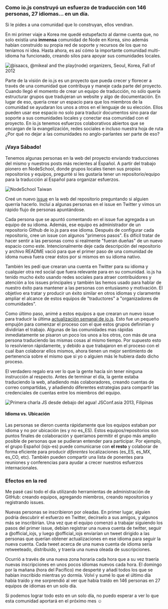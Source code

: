 ### Como io.js construyó un esfuerzo de traducción con 146 personas, 27 idiomas... en un día.

Si le pides a una comunidad que lo construyan, ellos vendran.

En mi primer viaje a Korea me quedé estupefacto al darme cuenta que, no solo existía una **inmensa** comunidad de Node en Korea, sino además habían construido su propia red de soporte y recursos de los que no teníamos ni idea. Hasta ahora, es así cómo la importante comunidad multi-idioma ha funcionado, creando silos para apoyar sus comunidades locales.

![@isaacs, @mikeal and the play(node) organizers, Seoul, Korea, Fall of 2012](https://d262ilb51hltx0.cloudfront.net/max/1014/1*dgwsAsTXAJsvYBOdo1KZaw.png)

Parte de la visión de io.js es un proyecto que pueda crecer y florecer a través de una comunidad que contribuya y maneje cada parte del proyecto. Cuando llegó el momento de crear un equipo de traducción, no sólo quería estructurar grupos que tradujeran un website y algo de documentación. En lugar de eso, quería crear un espacio para que los miembros de la comunidad se ayudaran los unos a otros en el lenguaje de su elección. Ellos pueden usar ese espacio no solo para traducir documentos sino
para dar soporte a sus comunidades locales y conectar esa comunidad con el proyecto. En io.js tenemos esfuerzos colaborativos abiertos que se encargan de la evangelización, redes sociales e incluso nuestra hoja de ruta ¿Por qué no dejar a las comunidades no anglo-parlantes ser parte de eso?

### ¡Vaya Sábado!

Tenemos algunas personas en la web del proyecto enviando traducciones del mismo y nuestros posts más recientes al Español. A partir del trabajo pionero en NodeSchool, donde grupos locales tienen sus propios repositorios y equipos, pregunté si les gustaría tener un repositorio/equipo para la traducción al Español para organizar esfuerzos.

![NodeSchool Taiwan](https://d262ilb51hltx0.cloudfront.net/max/887/1*TBi0lYS4iYoGMQsXvRB4vw.png)

Creé un nuevo [issue](https://github.com/iojs/website/issues/125) en la web del repositorio preguntando si alguien querría hacerlo. Incluí a algunas personas en el issue en Twitter y vimos un rápido flujo de personas apuntándose.

Cada persona que se apuntó comentando en el issue fue agregada a un equipo de su idioma. Además, ese equipo es administrador de un repositorio Github de io.js para ese idioma. Después de configurar cada repositorio, cree un issue con algunos "primeros pasos". Es difícil tratar de hacer sentir a las personas como si realmente "fueran dueñas" de un nuevo espacio como este. Intencionalmente deje cada descripción del repositorio y archivo README vació para que el primer paso de una comunidad de idoma nueva fuera crear éstos por si mismos en su idioma nativo.

También les pedí que crearan una cuenta en Twitter para su idioma y cualquier otra red social que fuera relevante para en su comunidad. io.js ha tenido mucho éxito usando redes sociales para atraer contribuidores y atención a los issues principales y también las hemos usado para hablar de nuestro éxito para mantener a las personas con entusiasmo y motivación. El objetivo era tratar y producir un éxito similar en otros idiomas y claramente ampliar el alcance de estos equipos de "traductores" a "organizadores de comunidades".

Como último paso, animé a estos equipos a que crearan un nuevo issue para traducir la última [actualización semanal de io.js](https://medium.com/node-js-javascript/io-js-week-of-february-6th-2015-e185388549a4). Esto fue un pequeño empujón para comenzar el proceso con el que estos grupos definirían y dividirían el trabajo. Algunas de las comunidades mas rápidas inmediatamente se pisaron un poco los unos a los otros, con más de una persona traduciendo las mismas cosas al mismo tiempo. Por supuesto esto lo resolvieron rápidamente, y debido a que trabajaron en el proceso con el cual iban colaborar ellos mismos, ahora tienen un mejor sentimiento de pertenencia sobre el mismo que si yo o alguien más le hubiera dado dicho proceso.

El verdadero regalo era ver lo que la gente hacía sin tener ninguna instrucción al respecto. Antes de terminar el día, la gente estaba traduciendo la web, añadiendo más colaboradores, creando cuentas de correo compartidas, y añadiendo diferentes estrategias para compartir las credenciales de cuentas entre los miembros del equipo.

![Primera charla JS desde debajo del agua! JSConf.asia 2013, Filipinas](https://d262ilb51hltx0.cloudfront.net/max/1737/1*sfXB3BWvgQEmzEEw8Y_sjg.png)

#### Idioma vs. Ubicación

Las personas se dieron cuenta rápidamente que los equipos estaban por idioma y no por ubicación (es y no es_ES). Estos equipos/repositorios son puntos finales de colaboración y queríamos permitir el grupo más amplio posible de personas que se pudieran entender para participar. Por ejemplo, el grupo Español (iojs-es) puede comunicarse con **el resto** y colaborar de forma eficiente para producir _diferentes_ localizaciones (es_ES, es_MX, es_CO, etc). También pueden compartir una lista de ponentes para reuniones y conferencias para ayudar a crecer nuestros esfuerzos internacionales.

### Efectos en la red

Me pasé casi todo el día utilizando herramientas de administración de GitHub: creando equipos, agregando miembros, creando repositorios y registrando issues.

Nuevas personas se inscribieron por oleadas. En primer lugar, alguien podría descubrir el esfuerzo en Twitter, decírselo a sus amigos, y algunos más se inscribirían. Una vez que el equipo comenzó a trabajar siguiendo los pasos del primer issue, debían registrar una nueva cuenta de twitter, seguir a @official_iojs, y luego @official_iojs enviarían un tweet dirigido a las personas que querían obtener actualizaciones en ese idioma para seguir la nueva cuenta. Cada tweet acerca de una nueva cuenta de idioma sería retweeteado, distribuido, y traería una nueva oleada de suscripciones.

Ocurrió a través de una nueva zona horaria cada hora que a su vez traería nuevas inscripciones en unos pocos idiomas nuevos cada hora. El domingo por la mañana (hora del Pacífico) me desperté y añadí todos los que se habían inscribido mientras yo dormía. Volví y sumé lo que el último día había traído y me sorprendió al ver que había traído en 146 personas en 27 equipos de idiomas en un solo día.

Si podemos lograr todo esto en un solo día, no puedo esperar a ver lo que esta comunidad aportará en el próximo mes ☺
